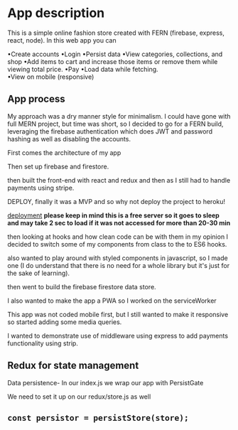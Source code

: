# App description

This is a simple online fashion store created with FERN (firebase, express, react, node).
In this web app you can

•Create accounts
•Login
•Persist data
•View categories, collections, and shop
•Add items to cart and increase those items or remove them while viewing total price.
•Pay
•Load data while fetching.  
•View on mobile (responsive)

## App process

My approach was a dry manner style for minimalism. I could have gone with full MERN project, but time was short, so I decided to go for a FERN build, leveraging the firebase authentication which does JWT and password hashing as well as disabling the accounts.

First comes the architecture of my app

Then set up firebase and firestore.

then built the front-end with react and redux and then as I still had to handle payments using stripe.

DEPLOY, finally it was a MVP and so why not deploy the project to heroku!

[deployment](https://everestminds-with-server.herokuapp.com/)
**please keep in mind this is a free server so it goes to sleep and may take 2 sec to load if it was not accessed for more than 20-30 min**

then looking at hooks and how clean code can be with them in my opinion I decided to switch some of my components from class to the to ES6 hooks.

also wanted to play around with styled components in javascript, so I made one (I do understand that there is no need for a whole library but it's just for the sake of learning).

then went to build the firebase firestore data store.

I also wanted to make the app a PWA so I worked on the serviceWorker

This app was not coded mobile first, but I still wanted to make it responsive so started adding some media queries.

I wanted to demonstrate use of middleware using express to add payments functionality using strip.

## Redux for state management

Data persistence-
In our index.js we wrap our app with PersistGate

We need to set it up on our redux/store.js as well

## `const persistor = persistStore(store);`
